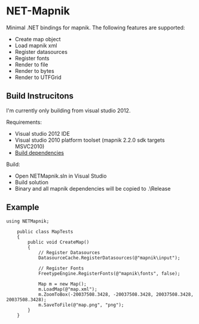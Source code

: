 NET-Mapnik
==========

Minimal .NET bindings for mapnik.  The following features are supported:

  - Create map object
  - Load mapnik xml
  - Register datasources
  - Register fonts
  - Render to file
  - Render to bytes
  - Render to UTFGrid

Build Instrucitons
------------------

I'm currently only building from visual studio 2012.

Requirements:
  - Visual studio 2012 IDE
  - Visual studio 2010 platform toolset (mapnik 2.2.0 sdk targets MSVC2010)
  - [Build dependencies](lib/readme.md)

Build:
  - Open NETMapnik.sln in Visual Studio
  - Build solution
  - Binary and all mapnik dependencies will be copied to .\Release

Example
-------

```
using NETMapnik;

    public class MapTests
    {
        public void CreateMap()
        {
            // Register Datasources
            DatasourceCache.RegisterDatasources(@"mapnik\input");

            // Register Fonts
            FreetypeEngine.RegisterFonts(@"mapnik\fonts", false);
            
            Map m = new Map();
            m.LoadMap(@"map.xml");
            m.ZoomToBox(-20037508.3428, -20037508.3428, 20037508.3428, 20037508.3428);
            m.SaveToFile(@"map.png", "png");
        }
    }
```
